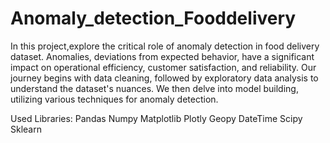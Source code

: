 # Anomaly_detection_Fooddelivery
In this project,explore the critical role of anomaly detection in food
delivery dataset. Anomalies, deviations from expected behavior, have a
significant impact on operational efficiency, customer satisfaction, and
reliability. Our journey begins with data cleaning, followed by exploratory
data analysis to understand the dataset's nuances. We then delve into
model building, utilizing various techniques for anomaly detection.

Used Libraries:
Pandas
Numpy
Matplotlib
Plotly
Geopy
DateTime
Scipy
Sklearn
